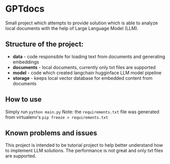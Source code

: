 # GPTdocs
Small project which attempts to provide solution which is able to analyze local documents with the help of Large Language Model (LLM).

## Structure of the project:
* **data** - code responsible for loading text from documents and generating embeddings
* **documents** - local documents, currently only txt files are supported
* **model** - code which created langchain hugginface LLM model pipeline
* **storage** - keeps local vector database for embedded content from documents

## How to use
Simply run ```python main.py``` 
Note: the ```requirements.txt``` file was generated from virtualenv's ```pip freeze > requirements.txt```

## Known problems and issues
This project is intended to be tutorial project to help better understand how to implement LLM solutions. The performance is not great and only txt files are supported.
